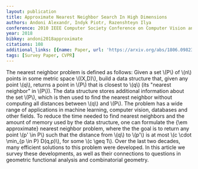 ```yaml
---
layout: publication
title: Approximate Nearest Neighbor Search In High Dimensions
authors: Andoni Alexandr, Indyk Piotr, Razenshteyn Ilya
conference: 2010 IEEE Computer Society Conference on Computer Vision and Pattern Recognition
year: 2018
bibkey: andoni2018approximate
citations: 108
additional_links: [{name: Paper, url: 'https://arxiv.org/abs/1806.09823'}]
tags: [Survey Paper, CVPR]
---
```

The nearest neighbor problem is defined as follows: Given a set \\(P\\) of \\(n\\)
points in some metric space \\((X,D)\\), build a data structure that, given any
point \\(q\\), returns a point in \\(P\\) that is closest to \\(q\\) (its "nearest
neighbor" in \\(P\\)). The data structure stores additional information about the
set \\(P\\), which is then used to find the nearest neighbor without computing all
distances between \\(q\\) and \\(P\\). The problem has a wide range of applications in
machine learning, computer vision, databases and other fields.
  To reduce the time needed to find nearest neighbors and the amount of memory
used by the data structure, one can formulate the \{\em approximate\} nearest
neighbor problem, where the the goal is to return any point \\(p' \in P\\) such
that the distance from \\(q\\) to \\(p'\\) is at most \\(c \cdot \min_\{p \in P\} D(q,p)\\),
for some \\(c \geq 1\\). Over the last two decades, many efficient solutions to
this problem were developed. In this article we survey these developments, as
well as their connections to questions in geometric functional analysis and
combinatorial geometry.